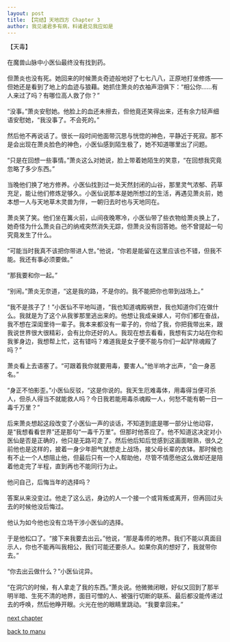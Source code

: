 ```yaml
---
layout: post
title: 【完结】天地四方 Chapter 3
author: 我见诸君多有病，料诸君见我应如是
---
```




【天毒】<br><br>在魔兽山脉中小医仙最终没有找到药。<br><br>但萧炎也没有死。她回来的时候萧炎奇迹般地好了七七八八，正原地打坐修炼——但她还是看到了地上的血迹与狼藉。她抓住萧炎的衣袖声泪俱下：“相公你……有人来过了吗？有哪位高人救了你？”<br><br>“没事。”萧炎安慰她。他脸上的血还未擦去，但他竟还笑得出来，还有余力轻声细语安慰她，“我没事了。不会死的。”<br><br>然后他不再说话了。很长一段时间他面带沉思与恍惚的神色，平静近于死寂。那不是会出现在萧炎脸色的神色，小医仙感到陌生极了，她不知道哪里出了问题。<br><br>“只是在回想一些事情。”萧炎这么对她说，脸上带着她陌生的笑意，“在回想我究竟忽略了多少东西。”<br><br>当晚他们换了地方修养。小医仙找到过一处天然封闭的山谷，那里灵气浓郁、药草充足，能让他们修炼足够久。小医仙说那本是她所想过的生活，再遇见萧炎前，她本想一人与天地草木灵兽为伴，一朝归去时也与天地同在。<br><br>萧炎笑了笑。他们坐在篝火前，山间夜晚寒冷，小医仙带了些衣物给萧炎换上了，她奇怪为什么萧炎自己的纳戒突然消失无踪，但萧炎没有回答她。他不曾提起一句究竟发生了什么。<br><br>“可能当时我真不该把你带进人世。”他说，“你若是能留在这里应该也不错，但我不能。我还有事必须要做。”<br><br>“那我要和你一起。”<br><br>“别闹。”萧炎无奈道，“这是我的路，不是你的。我不能把你也带到战场上。”<br><br>“我不是孩子了！”小医仙不平地叫道，“我也知道魂殿祸世，我也知道你们在做什么。我就是为了这个从我爹那里逃出来的。他想让我成亲嫁人，可你们都在奋战，我不想在深闺里待一辈子。我本来都没有一辈子的，你给了我，你把我带出来，跟我说世界很大很精彩，会有比你还好的人。我现在想去看看，我想有实力站在你和我爹身边，我想帮上忙，这有错吗？难道我是女子便不能与你们一起铲除魂殿了吗？”<br><br>萧炎看上去语塞了。“可跟着我你就要用毒，要害人。”他半响才出声，“会一身恶名。”<br><br>“身正不怕影歪。”小医仙反驳，“这是你说的。我天生厄难毒体，用毒得当便可杀人，但杀人得当不就能救人吗？今日我若能用毒杀魂殿一人，何愁不能有朝一日一毒千万里？”<br><br>后来萧炎想起这段改变了小医仙一声的谈话，不知道到底是哪一部分让他动容，是“我想看看世界”还是那句“一毒千万里”。但那时他答应了。他不知道这决定对小医仙是否是正确的，他只是无路可走了。然后他后知后觉感到这画面眼熟，很久之前他也是这样的，披着一身少年胆气就想走上战场，接父母长辈的衣钵。那时候也有不止一个人想阻止他，但最后只有一个人帮助他，尽管不情愿他这么做却还是陪着他走完了半程，直到再也不能同行为止。<br><br>他问自己，后悔当年的选择吗？<br><br>答案从来没变过。他走了这么远，身边的人一个接一个或背叛或离开，但再回过头去的时候他没后悔过。<br><br>他认为如今他也没有立场干涉小医仙的选择。<br><br>于是他松口了。“接下来我要去出云。”他说，“那是毒师的地界。我们不能以真面目示人，你也不能再叫我相公，我们可能还要杀人。如果你真的想好了，我就带你去。”<br><br>“你去出云做什么？”小医仙诧异。<br><br>“在洞穴的时候，有人拿走了我的东西。”萧炎说。他微微闭眼，好似又回到了那半明半暗、生死不清的地界，面目可憎的人、被强行切断的联系、最后都没能传递过去的呼唤，然后他睁开眼。火光在他的眼睛里跳动。“我要拿回来。”

[next chapter](https://allforyanchen.github.io/2020/07/18/post-28-chapter-4.html)

[back to manu](https://allforyanchen.github.io/2020/07/18/post-28.html)
